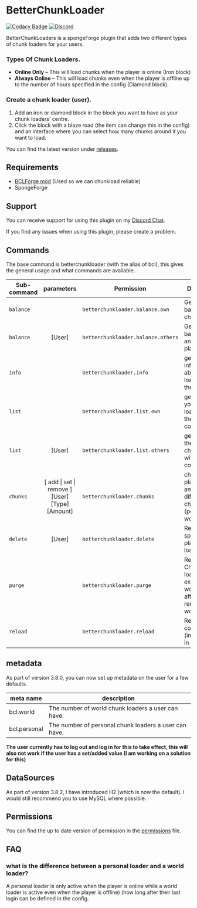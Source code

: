 # BetterChunkLoader

[![Codacy Badge][codacy_img]][codacy_link]
[![Discord][discord_img]][discordLink]

BetterChunkLoaders is a spongeForge plugin that adds two different types of chunk loaders for your users.

### Types Of Chunk Loaders.

- **Online Only** – This will load chunks when the player is online (Iron block)
- **Always Online** – This will load chunks even when the player is offline up to the number of hours specified in the
  config (Diamond block).

### Create a chunk loader (user).

1. Add an iron or diamond block in the block you want to have as your chunk loaders' centre.
2. Click the block with a blaze road (the item can change this in the config) and an interface where you can select how
   many chunks around it you want to load.

You can find the latest version under [releases][release_link].

## Requirements

- [BCLForge mod][bcl_forge_mod] (Used so we can chunkload reliable)
- SpongeForge

## Support

You can receive support for using this plugin on my [Discord Chat][discordLink].

If you find any issues when using this plugin, please create a problem.

## Commands

The base command is betterchunkloader (with the alias of bcl), this gives the general usage and what commands are
available.

| Sub-command        | parameters           | Permission  | Description |
| ------------- |:-------------: | -----| ----- |
| `balance` |   | `betterchunkloader.balance.own` | Get your balance of chunkloaders.
| `balance` | [User]  | `betterchunkloader.balance.others` | Get your balance of  another player
| `info` |  | `betterchunkloader.info`  | get general information about chunk loaders on the server.
| `list` |  | `betterchunkloader.list.own` | get a list of your chunk loaders with the coordinates.
| `list` | [User] | `betterchunkloader.list.others` | get a list of the users chunk loaders with the coordinates.
| `chunks` | [ add \| set \| remove ] [User] [Type] [Amount] | `betterchunkloader.chunks` | change a players amount of the different chunk loaders (personal or world)
| `delete` | [User] | `betterchunkloader.delete`  | Remove the specified players chunk loaders.
| `purge` |  | `betterchunkloader.purge` | Remove Chunk loaders in not existing worlds (eg. after removing a world)
| `reload` |  | `betterchunkloader.reload` | Reloads the configuration (implemented in v.3.8.RC3)

## metadata

As part of version 3.8.0, you can now set up metadata on the user for a few defaults.

| meta name        | description |
| ------------- | ----- |
| bcl.world | The number of world chunk loaders a user can have. |
| bcl.personal | The number of personal chunk loaders a user can have. |

**The user currently has to log out and log in for this to take effect, this will also not work if the user has a
set/added value (I am working on a solution for this)**

## DataSources

As part of version 3.8.2, I have introduced H2 (which is now the default). I would still recommend you to use MySQL
where possible.

## Permissions

You can find the up to date version of permission in the [permissions][permissions] file.

## FAQ

### what is the difference between a personal loader and a world loader?

A personal loader is only active when the player is online while a world loader is active even when the player is
offline) (how long after their last login can be defined in the config.


[discordLink]: https://discord.gg/MD6qGAd

[discord_img]: https://img.shields.io/badge/Support-Discord-7289DA.svg

[codacy_img]: https://app.codacy.com/project/badge/Grade/810a7bcaa5364dfe972195da262d028b

[codacy_link]: https://www.codacy.com/app/KasperFranz/BetterChunkLoader?utm_source=github.com&utm_medium=referral&utm_content=KasperFranz/BetterChunkLoader&utm_campaign=badger

[bcl_forge_mod]: https://github.com/KasperFranz/BCLForgeLib

[release_link]: https://github.com/KasperFranz/BetterChunkLoader/releases

[permissions]: /src/main/java/guru/franz/mc/bcl/utils/Permission.java

